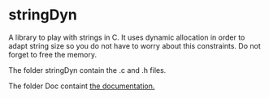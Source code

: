 # stringDyn
A library to play with strings in C. It uses dynamic allocation in order to adapt string size so you do not have to worry about this constraints. Do not forget to free the memory.

The folder stringDyn contain the .c and .h files.

The folder Doc containt [the documentation.](./Doc/stringDyn-doc.md)

